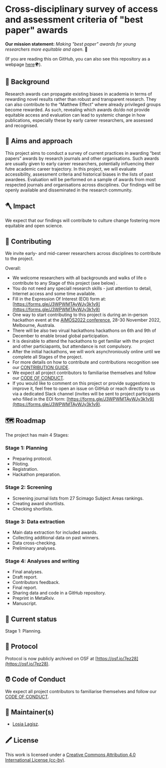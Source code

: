 # Cross-disciplinary survey of access and assessment criteria of "best paper" awards  

**Our mission statement:** *Making "best paper" awards for young researchers more equitable and open.* 🌟  

  

(If you are reading this on GitHub, you can also see this repository as a webpage [here](https://mlagisz.github.io/survey_best_paper_awards/)🌍).   

## 🔖 Background   
Research awards can propagate existing biases in academia in terms of rewarding novel results rather than robust and transparent research. They can also contribute to the “Matthew Effect” where already privileged groups become rewarded. As such, revealing which awards do/do not provide equitable access and evaluation can lead to systemic change in how publications, especially these by early career researchers, are assessed and recognised.   

## 🏹 Aims and approach  
This project aims to conduct a survey of current practices in awarding “best papers” awards by research journals and other organisations. Such awards are usually given to early career researchers, potentially influencing their futre academic career trajectory. In this project, we will evaluate accessibility, assessment criteria and historical biases in the lists of past awardees. Evaluation will be performed on a sample of awards from most respected journals and organisations across disciplines. Our findings will be openly available and disseminated in the research community.      

## 🪓 Impact  
We expect that our findings will contribute to culture change fostering more equitable and open science.    

## 💛 Contributing  
We invite early- and mid-career researchers across disciplines to contribute to the project.       

Overall:   
- We welcome researchers with all backgrounds and walks of life o contribute to any Stage of this project (see below) .  
- You do not need any speciall research skills - just attention to detail, Internet access and some time available.   
- Fill in the Expression Of Interest (EOI) form at: [https://forms.gle/J3WPWMTAyWJy3k1v9](https://forms.gle/J3WPWMTAyWJy3k1v9)
- One way to start contributing to this project is during an in-person hackathon event at the [AIMOS2022 conference](https://www.eventcreate.com/e/aimos2022), 28-30 November 2022, Melbourne, Australa. 
- There will be also two virual hackathons hackathons on 6th and 9th of December to enable broad global participation. 
- It is desirable to attend the hackathons to get familiar with the project and other particiapants, but attendance is not compulsory.
- After the initial hackathons, we will work asynchroniously online until we complete all Stages of the project.    
- For more details on how to contribute and contributions recognition see our [CONTRIBUTION GUIDE](/CONTRIBUTING.md).  
- We expect all project contributors to familiarise themselves and follow our [CODE OF CONDUCT](/CODE_OF_CONDUCT.md).   
- If you would like to comment on this project or provide suggestions to improve it, feel free to open an issue on GitHub or reach directly to us via a dedicated Slack channel (invites will be sent to  project participants who filled in the EOI form: [https://forms.gle/J3WPWMTAyWJy3k1v9](https://forms.gle/J3WPWMTAyWJy3k1v9).  

## 🗺️ Roadmap   
The project has main 4 Stages:  

### Stage 1: Planning   
- Preparing protocol.  
- Piloting.  
- Registration.  
- Hackathon preparation.   

### Stage 2: Screening   
- Screening journal lists from 27 Scimago Subject Areas rankings.   
- Creating award shortlists.   
- Checking shortlists.  

### Stage 3: Data extraction  
- Main data extraction for included awards.   
- Collecting additional data on past winners.    
- Data cross-checking.   
- Preliminary analyses.    

### Stage 4: Analyses and writing   
- Final analyses.   
- Draft report.  
- Contributors feedback.   
- Final report.  
- Sharing data and code in a GitHub repository.  
- Preprint in MetaRxiv.   
- Manuscript.   


## 🚉 Current status    
Stage 1: Planning.    

## 🚀 Protocol   
Protocol is now publicly archived on OSF at [https://osf.io/7ez28](https://osf.io/7ez28).    

## ⏰ Code of Conduct   
We expect all project contributors to familiarise themselves and follow our [CODE OF CONDUCT](/CODE_OF_CONDUCT.md).      

## 🔧 Maintainer(s)
* [Losia Lagisz](https://github.com/mlagisz).   

## 🖍️ License 
This work is licensed under a [Creative Commons Attribution 4.0 International License (cc-by)](/LICENSE.md).   
